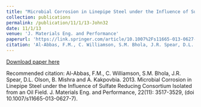```yaml
---
title: "Microbial Corrosion in Linepipe Steel under the Influence of Sulfate Reducing Consortium Isolated from an Oil Field"
collection: publications
permalink: /publication/11/1/13-John32
date: 11/1/13
venue: 'J. Materials Eng. and Performance'
paperurl: 'https://link.springer.com/article/10.1007%2Fs11665-013-0627-7'
citation: 'Al-Abbas, F.M., C. Williamson, S.M. Bhola, J.R. Spear, D.L. Olson, B. Mishra and A. Kakpovbia.  2013.  Microbial Corrosion in Linepipe Steel under the Influence of Sulfate Reducing Consortium Isolated from an Oil Field.  J. Materials Eng. and Performance, 22(11): 3517-3529, (doi 10.1007/s11665-013-0627-7).'
---
```


<a href='https://link.springer.com/article/10.1007%2Fs11665-013-0627-7'>Download paper here</a>

Recommended citation: Al-Abbas, F.M., C. Williamson, S.M. Bhola, J.R. Spear, D.L. Olson, B. Mishra and A. Kakpovbia.  2013.  Microbial Corrosion in Linepipe Steel under the Influence of Sulfate Reducing Consortium Isolated from an Oil Field.  J. Materials Eng. and Performance, 22(11): 3517-3529, (doi 10.1007/s11665-013-0627-7).